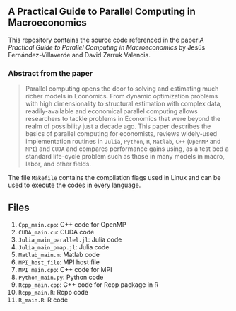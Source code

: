 ## A Practical Guide to Parallel Computing in Macroeconomics

This repository contains the source code referenced in the paper *A Practical Guide to Parallel Computing in Macroeconomics* by Jesús
Fernández-Villaverde and David Zarruk Valencia.

### Abstract from the paper

> Parallel computing opens the door to solving and estimating much richer models in Economics. From dynamic optimization
> problems with high dimensionality to structural estimation with complex data, readily-available and economical parallel
> computing allows researchers to tackle problems in Economics that were beyond the realm of possibility just a decade ago. This
> paper describes the basics of parallel computing for economists, reviews widely-used implementation routines in `Julia`, `Python`,
> `R`, `Matlab`, `C++` (`OpenMP` and `MPI`) and `CUDA` and compares performance gains using, as a test bed a standard life-cycle problem
> such as those in many models in macro, labor, and other fields.

The file `Makefile` contains the compilation flags used in Linux and can be used to execute the codes in every language.

## Files

1. `Cpp_main.cpp`: C++ code for OpenMP
2. `CUDA_main.cu`: CUDA code
3. `Julia_main_parallel.jl`: Julia code
4. `Julia_main_pmap.jl`: Julia code
5. `Matlab_main.m`: Matlab code
6. `MPI_host_file`: MPI host file
6. `MPI_main.cpp`: C++ code for MPI
8. `Python_main.py`: Python code
9. `Rcpp_main.cpp`: C++ code for Rcpp package in R
10. `Rcpp_main.R`: Rcpp code
11. `R_main.R`: R code

